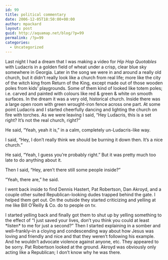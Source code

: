 ```yaml
---
id: 99
title: political commentary
date: 2006-12-05T18:50:00+00:00
author: mpackard
layout: post
guid: http://aquamap.net/blog/?p=99
permalink: /?p=99
categories:
  - Uncategorized
---
```

Last night I had a dream that I was making a video for _Hip Hop Quotables_ with Ludacris in a golden field of wheat under a crisp, clear blue sky somewhere in Georgia. Later in the song we were in and around a really old church, but it didn&#8217;t really look like a church from real life; more like the city of the witch king from Return of the King, except made out of those wooden poles from kids&#8217; playgrounds. Some of them kind of looked like totem poles; i.e. carved and painted with colours like red & green & white on smooth surfaces. In the dream it was a very old, historical church. Inside there was a large open room with green wrought-iron fence across one part. At some point Ludacris and I started cheerfully dancing and lighting the church on fire with torches. As we were leaving I said, &#8220;Hey Ludacris, this is a set right? It&#8217;s not the real church, right?&#8221;

He said, &#8220;Yeah, yeah it is,&#8221; in a calm, completely un-Ludacris-like way.

I said, &#8220;Hey, I don&#8217;t really think we should be burning it down then. It&#8217;s a nice church.&#8221;

He said, &#8220;Yeah, I guess you&#8217;re probably right.&#8221; But it was pretty much too late to do anything about it.

Then I said, &#8220;Hey, aren&#8217;t there still some people inside?&#8221;

&#8220;Yeah, there are,&#8221; he said.

I went back inside to find Dennis Hastert, Pat Robertson, Dan Akroyd, and a couple other suited Republican-looking dudes trapped behind the gate. I helped them get out. On the outside they started criticizing and yelling at me like Bill O&#8217;Reilly & Co. do to people on tv.

I started yelling back and finally got them to shut up by yelling something to the effect of &#8220;I just saved your lives, don&#8217;t you think you could at least \*listen\* to me for just a second?&#8221; Then I started explaining in a somber and well&#8211;frankly&#8211;in a cloying and condescending way about how Jesus was loving and friendly and nice and that they weren&#8217;t following his example. And he wouldn&#8217;t advocate violence against anyone, etc. They appeared to be sorry. Pat Robertson looked at the ground. Akroyd was obviously only acting like a Republican; I don&#8217;t know why he was there.